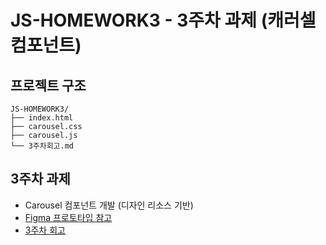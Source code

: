 # JS-HOMEWORK3 - 3주차 과제 (캐러셀 컴포넌트)

## 프로젝트 구조
```
JS-HOMEWORK3/
├── index.html
├── carousel.css
├── carousel.js
└── 3주차회고.md
```

## 3주차 과제
- Carousel 컴포넌트 개발 (디자인 리소스 기반)
- [Figma 프로토타입 참고](https://www.figma.com/proto/A2q6zIV04aFiqQxNXhBSjF/%EC%BA%90%EB%9F%AC%EC%85%80-Carousel--%EC%BB%B4%ED%8F%AC%EB%84%8C%ED%8A%B8?node-id=4-227&t=iCO1NgunCKTZeNOV-1&scaling=min-zoom&content-scaling=fixed&page-id=4%3A226&starting-point-node-id=4%3A227)
- [3주차 회고](./3주차회고.md) 
